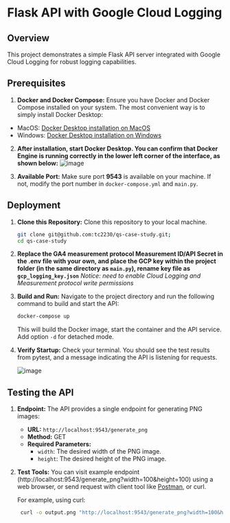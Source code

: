 # Flask API with Google Cloud Logging

## Overview

This project demonstrates a simple Flask API server integrated with Google Cloud Logging for robust logging capabilities.

## Prerequisites

1. **Docker and Docker Compose:** Ensure you have Docker and Docker Compose installed on your system. The most convenient way is to simply install Docker Desktop:
- MacOS: [Docker Desktop installation on MacOS](https://docs.docker.com/desktop/install/mac-install/)
- Windows: [Docker Desktop installation on Windows](https://docs.docker.com/desktop/install/windows-install/)

2. **After installation, start Docker Desktop. You can confirm that Docker Engine is running correctly in the lower left corner of the interface, as shown below:**
![image](https://github.com/user-attachments/assets/67ea61fc-8d75-43c9-bab7-3a6ccb0ea3ea)
  
3. **Available Port:** Make sure port **9543** is available on your machine. If not, modify the port number in `docker-compose.yml` and `main.py`.

## Deployment
1. **Clone this Repository:** Clone this repository to your local machine.
   ```bash
   git clone git@github.com:tc2230/qs-case-study.git;
   cd qs-case-study
   ```

2. **Replace the GA4 measurement protocol Measurement ID/API Secret in the .env file with your own, and place the GCP key within the project folder (in the same directory as `main.py`), rename key file as `gcp_logging_key.json`**
    *Notice: need to enable Cloud Logging and Measurement protocol write permissions*

3. **Build and Run:** Navigate to the project directory and run the following command to build and start the API:
   ```bash
   docker-compose up
   ```
   This will build the Docker image, start the container and the API service. Add option `-d` for detached mode.
  
  
4. **Verify Startup:** Check your terminal. You should see the test results from pytest, and a message indicating the API is listening for requests.

   ![image](https://github.com/user-attachments/assets/1d073d74-57f8-4625-a3e9-1c28c5a75e7d)

## Testing the API

1. **Endpoint:** The API provides a single endpoint for generating PNG images:
   - **URL:** `http://localhost:9543/generate_png`
   - **Method:** GET
   - **Required Parameters:**
     - `width`: The desired width of the PNG image.
     - `height`: The desired height of the PNG image.

2. **Test Tools:** You can visit example endpoint (http://localhost:9543/generate_png?width=100&height=100) using a web browser, or send request with client tool like [Postman](https://www.postman.com/downloads/), or curl.

    For example, using curl:
      ```bash
       curl -o output.png "http://localhost:9543/generate_png?width=100&height=100"
      ```
